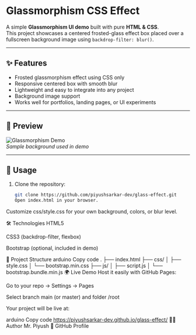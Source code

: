 # Glassmorphism CSS Effect

A simple **Glassmorphism UI demo** built with pure **HTML & CSS**.  
This project showcases a centered frosted-glass effect box placed over a fullscreen background image using `backdrop-filter: blur()`.

---

## ✨ Features

-   Frosted glassmorphism effect using CSS only
-   Responsive centered box with smooth blur
-   Lightweight and easy to integrate into any project
-   Background image support
-   Works well for portfolios, landing pages, or UI experiments

---

## 📸 Preview

![Glassmorphism Demo](https://images.unsplash.com/photo-1532767153582-b1a0e5145009?fm=jpg&q=60&w=1200)  
_Sample background used in demo_

---

## 🚀 Usage

1. Clone the repository:
    ```bash
    git clone https://github.com/piyushsarkar-dev/glass-effect.git
    Open index.html in your browser.
    ```

Customize css/style.css for your own background, colors, or blur level.

🛠️ Technologies
HTML5

CSS3 (backdrop-filter, flexbox)

Bootstrap (optional, included in demo)

📂 Project Structure
arduino
Copy code
.
├── index.html
├── css/
│ ├── style.css
│ └── bootstrap.min.css
├── js/
│ ├── script.js
│ └── bootstrap.bundle.min.js
🌍 Live Demo
Host it easily with GitHub Pages:

Go to your repo → Settings → Pages

Select branch main (or master) and folder /root

Your project will be live at:

arduino
Copy code
https://piyushsarkar-dev.github.io/glass-effect/
👨‍💻 Author
Mr. Piyush
🔗 GitHub Profile
